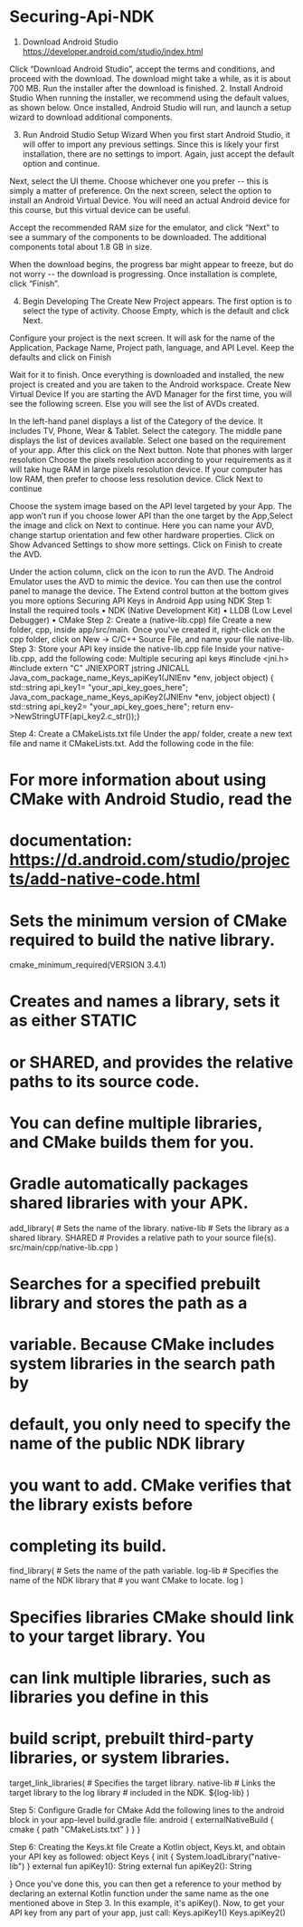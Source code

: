 # Securing-Api-NDK

1.	Download Android Studio
   https://developer.android.com/studio/index.html

Click “Download Android Studio”, accept the terms and conditions, and proceed with the download.
The download might take a while, as it is about 700 MB. Run the installer after the download is finished.
2.	Install Android Studio
When running the installer, we recommend using the default values, as shown below. Once installed, Android Studio will run, and launch a setup wizard to download additional components.




3.	Run Android Studio Setup Wizard
When you first start Android Studio, it will offer to import any previous settings. Since this is likely your first installation, there are no settings to import. Again, just accept the default option and continue.

 
Next, select the UI theme. Choose whichever one you prefer -- this is simply a matter of preference. On the next screen, select the option to install an Android Virtual Device. You will need an actual Android device for this course, but this virtual device can be useful.


Accept the recommended RAM size for the emulator, and click “Next” to see a summary of the components to be downloaded. The additional components total about 1.8 GB in size.


When the download begins, the progress bar might appear to freeze, but do not worry -- the download is progressing. Once installation is complete, click “Finish”.

 
4.	Begin Developing
The Create New Project appears. The first option is to select the type of activity. Choose Empty, which is the default and click Next.
 

Configure your project is the next screen. It will ask for the name of the Application, Package Name, Project path, language, and API Level. Keep the defaults and click on Finish

 	 

Wait for it to finish. Once everything is downloaded and installed, the new project is created and you are taken to the Android workspace.
Create New Virtual Device
If you are starting the AVD Manager for the first time, you will see the following screen.  Else you will see the list of AVDs created.

 	 

In the left-hand panel displays a list of the Category of the device.  It includes TV, Phone, Wear & Tablet. Select the category.
The middle pane displays the list of devices available. Select one based on the requirement of your app. After this click on the Next button.
Note that phones with larger resolution Choose the pixels resolution according to your requirements as it will take huge RAM in large pixels resolution device. If your computer has low RAM, then prefer to choose less resolution device. Click Next to continue
 	 
Choose the system image based on the API level targeted by your App. The app won’t run if you choose lower API than the one target by the App,Select the image and click on Next to continue.
Here you can name your AVD, change startup orientation and few other hardware properties. Click on Show Advanced Settings to show more settings.
Click on Finish to create the AVD.
 
Under the action column, click on the   icon to run the AVD. The Android Emulator uses the AVD to mimic the device.  You can then use the control panel to manage the device. The Extend control button at the bottom gives you more options
Securing API Keys in Android App using NDK
Step 1: Install the required tools
•	NDK (Native Development Kit)
•	LLDB (Low Level Debugger)
•	CMake
Step 2: Create a (native-lib.cpp) file
Create a new folder, cpp, inside app/src/main.
Once you've created it, right-click on the cpp folder, click on New → C/C++ Source File, and name your file native-lib.
Step 3: Store your API key inside the native-lib.cpp file
Inside your native-lib.cpp, add the following code:
Multiple securing api keys
#include <jni.h>
#include <string>
extern "C" JNIEXPORT jstring
JNICALL
Java_com_package_name_Keys_apiKey1(JNIEnv *env, jobject object) {
std::string api_key1= "your_api_key_goes_here";
Java_com_package_name_Keys_apiKey2(JNIEnv *env, jobject object) {
std::string api_key2= "your_api_key_goes_here";
return env->NewStringUTF(api_key2.c_str());}

Step 4: Create a CMakeLists.txt file
Under the app/ folder, create a new text file and name it CMakeLists.txt. Add the following code in the file:

# For more information about using CMake with Android Studio, read the
# documentation: https://d.android.com/studio/projects/add-native-code.html
# Sets the minimum version of CMake required to build the native library.
cmake_minimum_required(VERSION 3.4.1)
# Creates and names a library, sets it as either STATIC
# or SHARED, and provides the relative paths to its source code.
# You can define multiple libraries, and CMake builds them for you.
# Gradle automatically packages shared libraries with your APK.
add_library( # Sets the name of the library.
             native-lib
          # Sets the library as a shared library.
             SHARED
             # Provides a relative path to your source file(s).
             src/main/cpp/native-lib.cpp )
# Searches for a specified prebuilt library and stores the path as a
# variable. Because CMake includes system libraries in the search path by
# default, you only need to specify the name of the public NDK library
# you want to add. CMake verifies that the library exists before
# completing its build.
find_library( # Sets the name of the path variable.
              log-lib
            # Specifies the name of the NDK library that
              # you want CMake to locate.
              log )

# Specifies libraries CMake should link to your target library. You
# can link multiple libraries, such as libraries you define in this
# build script, prebuilt third-party libraries, or system libraries.
target_link_libraries( # Specifies the target library.
                       native-lib
                     # Links the target library to the log library
                       # included in the NDK.
                       ${log-lib} )

Step 5: Configure Gradle for CMake
Add the following lines to the android block in your app-level build.gradle file:
android {
externalNativeBuild {
cmake {
path "CMakeLists.txt"
    }
  }
}

Step 6: Creating the Keys.kt file
Create a Kotlin object, Keys.kt, and obtain your API key as followed:
object Keys {
init {
System.loadLibrary("native-lib")
    }
    external fun apiKey1(): String
  external fun apiKey2(): String

}
Once you've done this, you can then get a reference to your method by declaring an external Kotlin function under the same name as the one mentioned above in Step 3. In this example, it's apiKey().
Now, to get your API key from any part of your app, just call:
                      Keys.apiKey1()
                      Keys.apiKey2()







